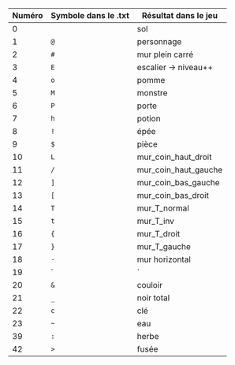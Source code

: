 |Numéro|Symbole dans le .txt|Résultat dans le jeu|
|------|--------------------|--------------------|
|0| |sol|
|1|`@`|personnage|
|2|`#`|mur plein carré|
|3|`E`|escalier -> niveau++|
|4|`o`|pomme|
|5|`M`|monstre|
|6|`P`|porte|
|7|`h`|potion|
|8|`!`|épée|
|9|`$`|pièce|
|10|`L`|mur_coin_haut_droit|
|11|`/`|mur_coin_haut_gauche|
|12|`]`|mur_coin_bas_gauche|
|13|`[`|mur_coin_bas_droit|
|14|`T`|mur_T_normal|
|15|`t`|mur_T_inv|
|16|`{`|mur_T_droit|
|17|`}`|mur_T_gauche|
|18|`-`|mur horizontal|
|19|`|`|mur vertical|
|20|`&`|couloir|
|21|`_`|noir total|
|22|`c`|clé|
|23|`~`|eau|
|39|`:`|herbe|
|42|`>`|fusée|
